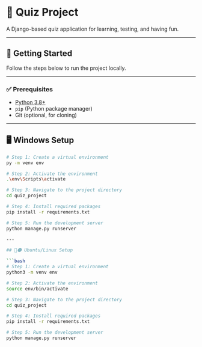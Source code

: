 # 🧠 Quiz Project

A Django-based quiz application for learning, testing, and having fun.

---

## 🚀 Getting Started

Follow the steps below to run the project locally.

---

### ✅ Prerequisites

- [Python 3.8+](https://www.python.org/downloads/)
- `pip` (Python package manager)
- Git (optional, for cloning)

---

## 🖥️ Windows Setup

```bash
# Step 1: Create a virtual environment
py -m venv env

# Step 2: Activate the environment
.\env\Scripts\activate

# Step 3: Navigate to the project directory
cd quiz_project

# Step 4: Install required packages
pip install -r requirements.txt

# Step 5: Run the development server
python manage.py runserver

---

## 🐧🟠 Ubuntu/Linux Setup

```bash
# Step 1: Create a virtual environment
python3 -m venv env

# Step 2: Activate the environment
source env/bin/activate

# Step 3: Navigate to the project directory
cd quiz_project

# Step 4: Install required packages
pip install -r requirements.txt

# Step 5: Run the development server
python manage.py runserver
